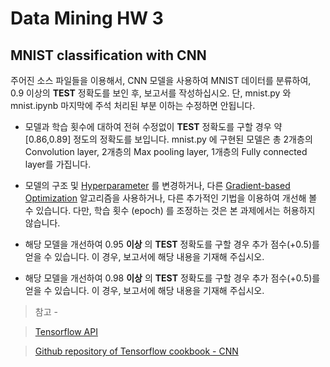 **Data Mining HW 3**
===================
MNIST classification with CNN
----

 주어진 소스 파일들을 이용해서, CNN 모델을 사용하여 MNIST 데이터를 분류하여, 0.9 이상의 **TEST** 정확도를 보인 후, 보고서를 작성하십시오. 단, mnist.py 와 mnist.ipynb 마지막에 주석 처리된 부분 이하는 수정하면 안됩니다. 
 
- 모델과 학습 횟수에 대하여 전혀 수정없이 **TEST** 정확도를 구할 경우 약 [0.86,0.89] 정도의 정확도를 보입니다.  mnist.py 에 구현된 모델은 총 2개층의 Convolution layer, 2개층의 Max pooling layer, 1개층의 Fully connected layer를 가집니다.

- 모델의 구조 및 [Hyperparameter](https://en.wikipedia.org/wiki/Hyperparameter_(machine_learning)) 를 변경하거나, 다른 [Gradient-based Optimization](http://shuuki4.github.io/deep%20learning/2016/05/20/Gradient-Descent-Algorithm-Overview.html) 알고리즘을 사용하거나, 다른 추가적인 기법을 이용하여 개선해 볼 수 있습니다. 다만, 학습 횟수 (epoch) 를 조정하는 것은 본 과제에서는 허용하지 않습니다.

- 해당 모델을 개선하여 0.95 **이상** 의 **TEST** 정확도를 구할 경우 추가 점수(+0.5)를 얻을 수 있습니다. 이 경우, 보고서에 해당 내용을 기재해 주십시오.

- 해당 모델을 개선하여 0.98 **이상** 의 **TEST** 정확도를 구할 경우 추가 점수(+0.5)를 얻을 수 있습니다. 이 경우, 보고서에 해당 내용을 기재해 주십시오.

> 참고 - 


> [Tensorflow API](https://www.tensorflow.org/api_docs/python/tf)


> [Github repository of Tensorflow cookbook - CNN](https://github.com/nfmcclure/tensorflow_cookbook#ch-8-convolutional-neural-networks)
